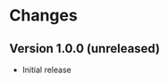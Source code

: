 # Changes

<!-- Each version newest first -->

<!-- Template:

## Version X.Y.Z (yyyy-MM-dd)

* details

-->

## Version 1.0.0 (unreleased)

* Initial release
